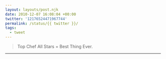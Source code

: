 ```yaml
---
layout: layouts/post.njk
date: 2010-12-07 16:08:04 +00:00
twitter: '12176524471967744'
permalink: /status/{{ twitter }}/
tags: 
  - tweet
---
```


> Top Chef All Stars = Best Thing Ever.

---
